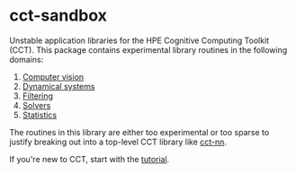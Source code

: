 # cct-sandbox

Unstable application libraries for the HPE Cognitive Computing Toolkit (CCT). This package contains experimental 
library routines in the following domains:

  1. [Computer vision](https://github.com/hpe-cct/cct-sandbox/tree/master/src/main/scala/toolkit/computervision)
  2. [Dynamical systems](https://github.com/hpe-cct/cct-sandbox/tree/master/src/main/scala/toolkit/dynamicalsystems)
  3. [Filtering](https://github.com/hpe-cct/cct-sandbox/tree/master/src/main/scala/toolkit/filtering)
  4. [Solvers](https://github.com/hpe-cct/cct-sandbox/tree/master/src/main/scala/toolkit/solvers)
  5. [Statistics](https://github.com/hpe-cct/cct-sandbox/tree/master/src/main/scala/toolkit/statistics)

The routines in this library are either too experimental or too sparse to justify breaking out into
a top-level CCT library like [cct-nn](https://github.com/hpe-cct/cct-nn).

If you're new to CCT, start with the [tutorial](https://github.com/hpe-cct/cct-tutorial).
